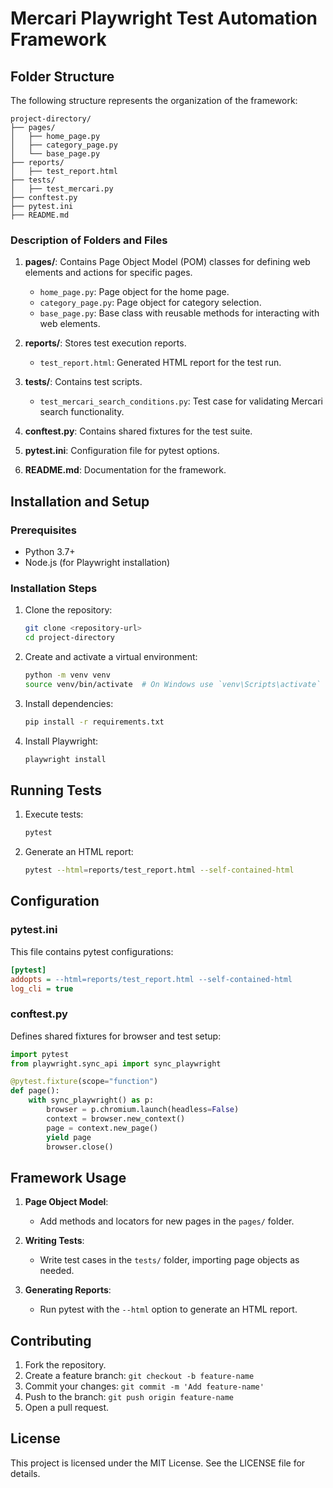 # Mercari Playwright Test Automation Framework

## Folder Structure

The following structure represents the organization of the framework:

```
project-directory/
├── pages/
│   ├── home_page.py
│   ├── category_page.py
│   └── base_page.py
├── reports/
│   ├── test_report.html
├── tests/
│   ├── test_mercari.py
├── conftest.py
├── pytest.ini
├── README.md
```

### Description of Folders and Files

1. **pages/**: Contains Page Object Model (POM) classes for defining web elements and actions for specific pages.
   - `home_page.py`: Page object for the home page.
   - `category_page.py`: Page object for category selection.
   - `base_page.py`: Base class with reusable methods for interacting with web elements.

2. **reports/**: Stores test execution reports.
   - `test_report.html`: Generated HTML report for the test run.

3. **tests/**: Contains test scripts.
   - `test_mercari_search_conditions.py`: Test case for validating Mercari search functionality.

4. **conftest.py**: Contains shared fixtures for the test suite.

5. **pytest.ini**: Configuration file for pytest options.

6. **README.md**: Documentation for the framework.

## Installation and Setup

### Prerequisites
- Python 3.7+
- Node.js (for Playwright installation)

### Installation Steps

1. Clone the repository:
   ```sh
   git clone <repository-url>
   cd project-directory
   ```

2. Create and activate a virtual environment:
   ```sh
   python -m venv venv
   source venv/bin/activate  # On Windows use `venv\Scripts\activate`
   ```

3. Install dependencies:
   ```sh
   pip install -r requirements.txt
   ```

4. Install Playwright:
   ```sh
   playwright install
   ```

## Running Tests

1. Execute tests:
   ```sh
   pytest
   ```

2. Generate an HTML report:
   ```sh
   pytest --html=reports/test_report.html --self-contained-html
   ```

## Configuration

### pytest.ini

This file contains pytest configurations:
```ini
[pytest]
addopts = --html=reports/test_report.html --self-contained-html
log_cli = true
```

### conftest.py

Defines shared fixtures for browser and test setup:
```python
import pytest
from playwright.sync_api import sync_playwright

@pytest.fixture(scope="function")
def page():
    with sync_playwright() as p:
        browser = p.chromium.launch(headless=False)
        context = browser.new_context()
        page = context.new_page()
        yield page
        browser.close()
```

## Framework Usage

1. **Page Object Model**:
   - Add methods and locators for new pages in the `pages/` folder.

2. **Writing Tests**:
   - Write test cases in the `tests/` folder, importing page objects as needed.

3. **Generating Reports**:
   - Run pytest with the `--html` option to generate an HTML report.

## Contributing

1. Fork the repository.
2. Create a feature branch: `git checkout -b feature-name`
3. Commit your changes: `git commit -m 'Add feature-name'`
4. Push to the branch: `git push origin feature-name`
5. Open a pull request.

## License

This project is licensed under the MIT License. See the LICENSE file for details.

